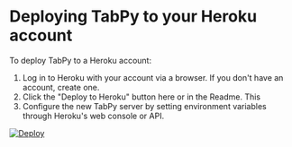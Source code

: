 # Deploying TabPy to your Heroku account

To deploy TabPy to a Heroku account:
1. Log in to Heroku with your account via a browser. If you don't have an account, create one.
2. Click the "Deploy to Heroku" button here or in the Readme. This 
3. Configure the new TabPy server by setting environment variables through Heroku's web console or API.

[![Deploy](https://www.herokucdn.com/deploy/button.svg)](https://heroku.com/deploy)